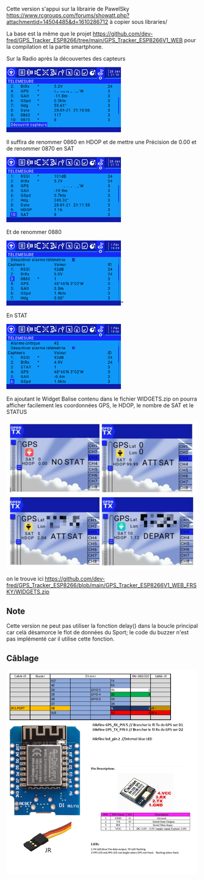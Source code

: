 Cette version s'appui sur la librairie de PawelSky https://www.rcgroups.com/forums/showatt.php?attachmentid=14504485&d=1610286712 à copier sous libraries/ 

La base est la même que le projet https://github.com/dev-fred/GPS_Tracker_ESP8266/tree/main/GPS_Tracker_ESP8266V1_WEB pour la compilation et la partie smartphone.

Sur la Radio après la découvertes des capteurs

<img src="img/screen-211006.bmp" width = "300">

Il suffira de renommer 0860 en HDOP et de mettre une Précision de 0.00 et de renommer 0870 en SAT

<img src="img/screen-211200.bmp" width = "300">

Et de renommer 0880

<img src="img/screen-2021-02-01-194948.bmp" width = "300">"

En STAT

<img src="img/screen-2021-02-01-195046.bmp" width = "300">

En ajoutant le Widget Balise contenu dans le fichier WIDGETS.zip on pourra afficher facilement les coordonnées GPS, le HDOP, le nombre de SAT et le STATUS

<img src="img/Capture Balise0_censored.jpg" width = "500">

on le trouve ici https://github.com/dev-fred/GPS_Tracker_ESP8266/blob/main/GPS_Tracker_ESP8266V1_WEB_FRSKY/WIDGETS.zip

## Note
Cette version ne peut pas utiliser la fonction delay() dans la boucle principal car celà désamorce le flot de données du Sport; le code du buzzer n'est pas implémenté car il utilise cette fonction.

## Câblage

<img src="img/cablage2.png" width = "500">

